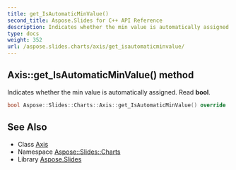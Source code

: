 ```yaml
---
title: get_IsAutomaticMinValue()
second_title: Aspose.Slides for C++ API Reference
description: Indicates whether the min value is automatically assigned. Read bool.
type: docs
weight: 352
url: /aspose.slides.charts/axis/get_isautomaticminvalue/
---
```

## Axis::get_IsAutomaticMinValue() method


Indicates whether the min value is automatically assigned. Read **bool**.

```cpp
bool Aspose::Slides::Charts::Axis::get_IsAutomaticMinValue() override
```

## See Also

* Class [Axis](../)
* Namespace [Aspose::Slides::Charts](../../)
* Library [Aspose.Slides](../../../)
